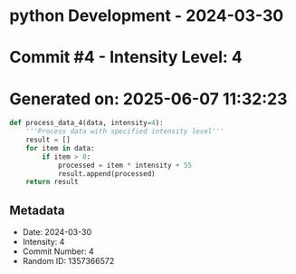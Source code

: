 ﻿# python Development - 2024-03-30
# Commit #4 - Intensity Level: 4
# Generated on: 2025-06-07 11:32:23
```python
def process_data_4(data, intensity=4):
    '''Process data with specified intensity level'''
    result = []
    for item in data:
        if item > 0:
            processed = item * intensity + 55
            result.append(processed)
    return result
```
## Metadata
- Date: 2024-03-30
- Intensity: 4
- Commit Number: 4
- Random ID: 1357366572
